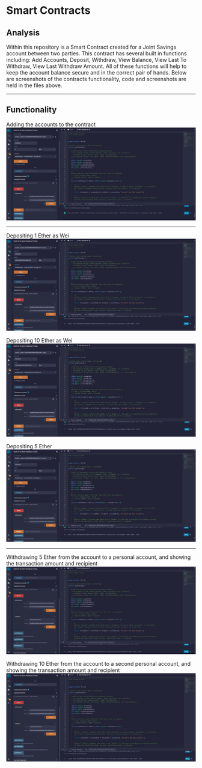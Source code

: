 # Smart Contracts


## Analysis

Within this repository is a Smart Contract created for a Joint Savings account between two parties.  This contract has several built in functions including: Add Accounts, Deposit, Withdraw, View Balance, View Last To Withdraw, View Last Withdraw Amount.  All of these functions will help to keep the account balance secure and in the correct pair of hands.  Below are screenshots of the contracts functionality, code and screenshots are held in the files above.

-----

## Functionality


Adding the accounts to the contract
![Adding Accounts](Execution_Results/SetAccounts.JPG)

--------

Depositing 1 Ether as Wei
![Deposit Transaction 1](Execution_Results/Transaction1.JPG)

Depositing 10 Ether as Wei
![Deposit Transaction 2](Execution_Results/Transaction2.JPG)

Depositing 5 Ether
![Deposit Transaction 3](Execution_Results/Transaction3.JPG)

-------

Withdrawing 5 Ether from the account to a personal account, and showing the transaction amount and recipient
![Withdraw Transaction 1](Execution_Results/Withdraw1.JPG)

Withdrawing 10 Ether from the account to a second personal account, and showing the transaction amount and recipient
![Withdraw Transaction 2](Execution_Results/Withdraw2.JPG)